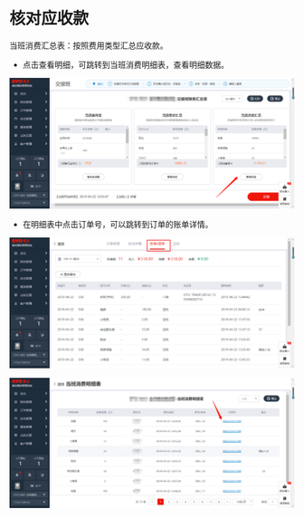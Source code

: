 # 核对应收款

当班消费汇总表：按照费用类型汇总应收款。

* 点击查看明细，可跳转到当班消费明细表，查看明细数据。

![](../../../.gitbook/assets/image%20%28646%29.png)

* 在明细表中点击订单号，可以跳转到订单的账单详情。

![](../../../.gitbook/assets/image%20%28582%29.png)

![](../../../.gitbook/assets/image%20%282%29.png)



